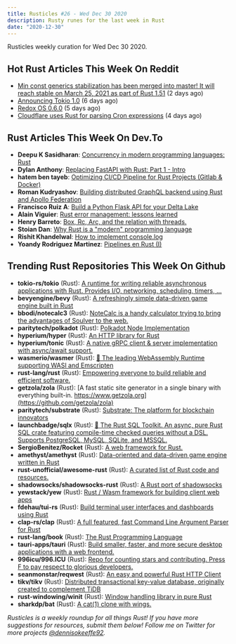 ```yaml
---
title: Rusticles #26 - Wed Dec 30 2020
description: Rusty runes for the last week in Rust
date: "2020-12-30"
---
```


Rusticles weekly curation for Wed Dec 30 2020.

## Hot Rust Articles This Week On Reddit

- [Min const generics stabilization has been merged into master! It will reach stable on March 25, 2021 as part of Rust 1.51](https://www.reddit.com/r/rust/comments/kl1e24/min_const_generics_stabilization_has_been_merged/) (2 days ago)
- [Announcing Tokio 1.0](https://www.reddit.com/r/rust/comments/kiy1rq/announcing_tokio_10/) (6 days ago)
- [Redox OS 0.6.0](https://www.reddit.com/r/rust/comments/kjr949/redox_os_060/) (5 days ago)
- [Cloudflare uses Rust for parsing Cron expressions](https://www.reddit.com/r/rust/comments/kk2p2z/cloudflare_uses_rust_for_parsing_cron_expressions/) (4 days ago)

## Rust Articles This Week On Dev.To

- **Deepu K Sasidharan**: [Concurrency in modern programming languages: Rust](https://dev.to/deepu105/concurrency-in-modern-programming-languages-rust-19co)
- **Dylan Anthony**: [Replacing FastAPI with Rust: Part 1 - Intro](https://dev.to/dbanty/replacing-fastapi-with-rust-part-1-intro-251h)
- **hatem ben tayeb**: [Optimizing CI/CD Pipeline for Rust Projects (Gitlab & Docker)](https://dev.to/hatembentayeb/optimizing-ci-cd-pipeline-for-rust-projects-gitlab-docker-hc9)
- **Roman Kudryashov**: [Building distributed GraphQL backend using Rust and Apollo Federation](https://dev.to/rkudryashov/building-distributed-graphql-backend-using-rust-and-apollo-federation-50bm)
- **Francisco Ruiz A**: [Build a Python Flask API for your Delta Lake](https://dev.to/fruiza/build-a-python-flask-api-for-your-delta-lake-3bgf)
- **Alain Viguier**: [Rust error management: lessons learned](https://dev.to/dandyvica/rust-error-management-lessons-learned-mk5)
- **Henry Barreto**: [Box, Rc, Arc, and the relation with threads.](https://dev.to/henrybarreto/box-rc-arc-and-the-relation-with-threads-39m0)
- **Stoian Dan**: [Why Rust is a "modern" programming language](https://dev.to/stoiandan/why-rust-is-a-modern-programming-language-1hc6)
- **Rishit Khandelwal**: [How to implement console.log](https://dev.to/rishitkhandelwal/how-to-implement-console-log-2j59)
- **Yoandy Rodriguez Martinez**: [Pipelines en Rust (I)](https://dev.to/yorodm/pipelines-en-rust-i-573e)

## Trending Rust Repositories This Week On Github

- **tokio-rs/tokio** (Rust): [A runtime for writing reliable asynchronous applications with Rust. Provides I/O, networking, scheduling, timers, ...](https://github.com/tokio-rs/tokio)
- **bevyengine/bevy** (Rust): [A refreshingly simple data-driven game engine built in Rust](https://github.com/bevyengine/bevy)
- **bbodi/notecalc3** (Rust): [NoteCalc is a handy calculator trying to bring the advantages of Soulver to the web.](https://github.com/bbodi/notecalc3)
- **paritytech/polkadot** (Rust): [Polkadot Node Implementation](https://github.com/paritytech/polkadot)
- **hyperium/hyper** (Rust): [An HTTP library for Rust](https://github.com/hyperium/hyper)
- **hyperium/tonic** (Rust): [A native gRPC client & server implementation with async/await support.](https://github.com/hyperium/tonic)
- **wasmerio/wasmer** (Rust): [🚀 The leading WebAssembly Runtime supporting WASI and Emscripten](https://github.com/wasmerio/wasmer)
- **rust-lang/rust** (Rust): [Empowering everyone to build reliable and efficient software.](https://github.com/rust-lang/rust)
- **getzola/zola** (Rust): [A fast static site generator in a single binary with everything built-in. https://www.getzola.org](https://github.com/getzola/zola)
- **paritytech/substrate** (Rust): [Substrate: The platform for blockchain innovators](https://github.com/paritytech/substrate)
- **launchbadge/sqlx** (Rust): [🧰 The Rust SQL Toolkit. An async, pure Rust SQL crate featuring compile-time checked queries without a DSL. Supports PostgreSQL, MySQL, SQLite, and MSSQL.](https://github.com/launchbadge/sqlx)
- **SergioBenitez/Rocket** (Rust): [A web framework for Rust.](https://github.com/SergioBenitez/Rocket)
- **amethyst/amethyst** (Rust): [Data-oriented and data-driven game engine written in Rust](https://github.com/amethyst/amethyst)
- **rust-unofficial/awesome-rust** (Rust): [A curated list of Rust code and resources.](https://github.com/rust-unofficial/awesome-rust)
- **shadowsocks/shadowsocks-rust** (Rust): [A Rust port of shadowsocks](https://github.com/shadowsocks/shadowsocks-rust)
- **yewstack/yew** (Rust): [Rust / Wasm framework for building client web apps](https://github.com/yewstack/yew)
- **fdehau/tui-rs** (Rust): [Build terminal user interfaces and dashboards using Rust](https://github.com/fdehau/tui-rs)
- **clap-rs/clap** (Rust): [A full featured, fast Command Line Argument Parser for Rust](https://github.com/clap-rs/clap)
- **rust-lang/book** (Rust): [The Rust Programming Language](https://github.com/rust-lang/book)
- **tauri-apps/tauri** (Rust): [Build smaller, faster, and more secure desktop applications with a web frontend.](https://github.com/tauri-apps/tauri)
- **996icu/996.ICU** (Rust): [Repo for counting stars and contributing. Press F to pay respect to glorious developers.](https://github.com/996icu/996.ICU)
- **seanmonstar/reqwest** (Rust): [An easy and powerful Rust HTTP Client](https://github.com/seanmonstar/reqwest)
- **tikv/tikv** (Rust): [Distributed transactional key-value database, originally created to complement TiDB](https://github.com/tikv/tikv)
- **rust-windowing/winit** (Rust): [Window handling library in pure Rust](https://github.com/rust-windowing/winit)
- **sharkdp/bat** (Rust): [A cat(1) clone with wings.](https://github.com/sharkdp/bat)

_Rusticles is a weekly roundup for all things Rust! If you have more suggestions for resources, submit them below! Follow me on Twitter for more projects [@dennisokeeffe92](https://twitter.com/dennisokeeffe92)._